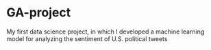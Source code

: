 # GA-project
My first data science project, in which I developed a machine learning model for analyzing the sentiment of U.S. political tweets
